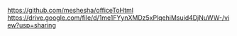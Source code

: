 https://github.com/meshesha/officeToHtml
https://drive.google.com/file/d/1me1FYynXMDz5xPlqehiMsuid4DjNuWW-/view?usp=sharing
